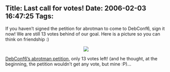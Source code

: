 Title: Last call for votes!
Date: 2006-02-03 16:47:25
Tags: 
---
If you haven&#8217;t signed the petition for abrotman to come to DebConf6, sign it now! We are still 13 votes behind of our goal. Here is a picture so you can think on friendship :)

<p align="center"><img src="http://www.icq.com/img/friendship/usercreated/static/card_222_p.gif"/></p>
<p align="left"><a target="_blank" href="http://www.petitiononline.com/abrotman/petition.html">DebConf6&#8217;s abrotman petition</a>, only 13 votes left! (and he thought, at the beginning, the petition wouldn&#8217;t get any vote, but mine :P)&#8230; </p>
